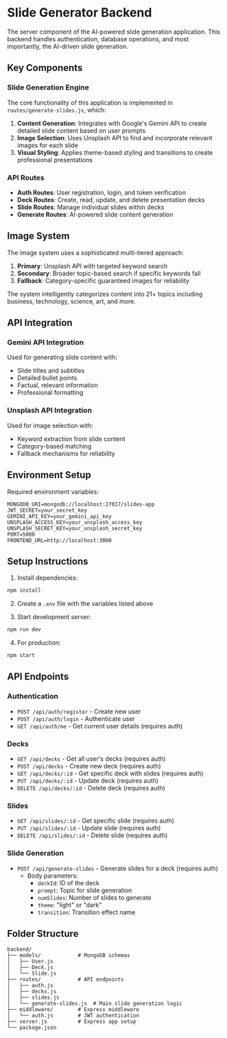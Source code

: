 # Slide Generator Backend

The server component of the AI-powered slide generation application. This backend handles authentication, database operations, and most importantly, the AI-driven slide generation.

## Key Components

### Slide Generation Engine

The core functionality of this application is implemented in `routes/generate-slides.js`, which:

1. **Content Generation**: Integrates with Google's Gemini API to create detailed slide content based on user prompts
2. **Image Selection**: Uses Unsplash API to find and incorporate relevant images for each slide
3. **Visual Styling**: Applies theme-based styling and transitions to create professional presentations

### API Routes

- **Auth Routes**: User registration, login, and token verification
- **Deck Routes**: Create, read, update, and delete presentation decks
- **Slide Routes**: Manage individual slides within decks
- **Generate Routes**: AI-powered slide content generation

## Image System

The image system uses a sophisticated multi-tiered approach:

1. **Primary**: Unsplash API with targeted keyword search
2. **Secondary**: Broader topic-based search if specific keywords fail
3. **Fallback**: Category-specific guaranteed images for reliability

The system intelligently categorizes content into 21+ topics including business, technology, science, art, and more.

## API Integration

### Gemini API Integration

Used for generating slide content with:
- Slide titles and subtitles
- Detailed bullet points
- Factual, relevant information
- Professional formatting

### Unsplash API Integration

Used for image selection with:
- Keyword extraction from slide content
- Category-based matching
- Fallback mechanisms for reliability

## Environment Setup

Required environment variables:
```
MONGODB_URI=mongodb://localhost:27017/slides-app
JWT_SECRET=your_secret_key
GEMINI_API_KEY=your_gemini_api_key
UNSPLASH_ACCESS_KEY=your_unsplash_access_key
UNSPLASH_SECRET_KEY=your_unsplash_secret_key
PORT=5000
FRONTEND_URL=http://localhost:3000
```

## Setup Instructions

1. Install dependencies:
```bash
npm install
```

2. Create a `.env` file with the variables listed above

3. Start development server:
```bash
npm run dev
```

4. For production:
```bash
npm start
```

## API Endpoints

### Authentication
- `POST /api/auth/register` - Create new user
- `POST /api/auth/login` - Authenticate user
- `GET /api/auth/me` - Get current user details (requires auth)

### Decks
- `GET /api/decks` - Get all user's decks (requires auth)
- `POST /api/decks` - Create new deck (requires auth)
- `GET /api/decks/:id` - Get specific deck with slides (requires auth)
- `PUT /api/decks/:id` - Update deck (requires auth)
- `DELETE /api/decks/:id` - Delete deck (requires auth)

### Slides
- `GET /api/slides/:id` - Get specific slide (requires auth)
- `PUT /api/slides/:id` - Update slide (requires auth)
- `DELETE /api/slides/:id` - Delete slide (requires auth)

### Slide Generation
- `POST /api/generate-slides` - Generate slides for a deck (requires auth)
  - Body parameters:
    - `deckId`: ID of the deck
    - `prompt`: Topic for slide generation
    - `numSlides`: Number of slides to generate
    - `theme`: "light" or "dark"
    - `transition`: Transition effect name

## Folder Structure

```
backend/
├── models/            # MongoDB schemas
│   ├── User.js        
│   ├── Deck.js        
│   └── Slide.js       
├── routes/            # API endpoints
│   ├── auth.js        
│   ├── decks.js       
│   ├── slides.js      
│   └── generate-slides.js  # Main slide generation logic
├── middleware/        # Express middleware
│   └── auth.js        # JWT authentication
├── server.js          # Express app setup
└── package.json
``` 